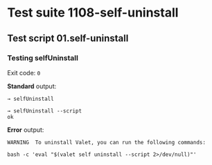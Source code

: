 # Test suite 1108-self-uninstall

## Test script 01.self-uninstall

### Testing selfUninstall

Exit code: `0`

**Standard** output:

```plaintext
→ selfUninstall

→ selfUninstall --script
ok
```

**Error** output:

```log
WARNING  To uninstall Valet, you can run the following commands:

bash -c 'eval "$(valet self uninstall --script 2>/dev/null)"'
```

